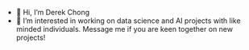 - 👋 Hi, I’m Derek Chong
- 👀 I’m interested in working on data science and AI projects with like minded individuals. Message me if you are keen together on new projects!
